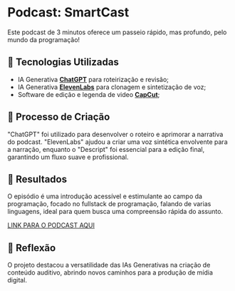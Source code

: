 # Podcast: SmartCast
Este podcast de 3 minutos oferece um passeio rápido, mas profundo, pelo mundo da programação!

## 🤖 Tecnologias Utilizadas
- IA Generativa **[ChatGPT](https://chat.openai.com)** para roteirização e revisão;
- IA Generativa **[ElevenLabs](https://www.elevenlabs.io)** para clonagem e sintetização de voz;
- Software de edição e legenda de video **[CapCut](https://www.capcut.com/)**;

## 🧐 Processo de Criação
"ChatGPT" foi utilizado para desenvolver o roteiro e aprimorar a narrativa do podcast. "ElevenLabs" ajudou a criar uma voz sintética envolvente para a narração, enquanto o "Descript" foi essencial para a edição final, garantindo um fluxo suave e profissional.

## 🚀 Resultados
O episódio é uma introdução acessível e estimulante ao campo da programação, focado no fullstack de programação, falando de varias linguagens, ideal para quem busca uma compreensão rápida do assunto.

[LINK PARA O PODCAST AQUI](https://youtu.be/pL1jiNAtEPA)

## 💭 Reflexão
O projeto destacou a versatilidade das IAs Generativas na criação de conteúdo auditivo, abrindo novos caminhos para a produção de mídia digital.
